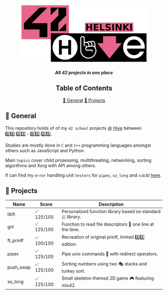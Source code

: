<h1 align="center">
  <img src="assets/hive.png" alt="hive" width="400">
</h1>

<p align="center">
	<b><i>All 42 projects in one place </i></b><br>
</p>

<div align="center">

## Table of Contents
[📝 General](#-general)
[📌 Projects](#-projects)

</div>

## 📝 General

This repository holds of of my `42 school` projects @ [Hive](https://www.hive.fi/en/) between 0️⃣9️⃣:2️⃣3️⃣ - 0️⃣3️⃣:2️⃣5️⃣.

Studies are mostly done in `C` and `C++` programming languages amongst others such as JavaScript and Python.

Main `topics` cover child prosessing, multithreating, networking, sorting algorithms and Xorg with API among others.

If can find my `error` handling unit `testers` for `pipex`, `so_long` and `cub3D` [here](https://github.com/Jarnomer/42Testers).

## 📌 Projects

| Name   | Score                  | Description               |
|--------|------------------------|---------------------------|
| libft  | ✅ 125/100             | Personalized function library based on standard 🇨 library.      |
| gnl    | ✅ 125/100             | Function to read file descriptors 📖 one line at the time.   |
| ft_printf | ✅ 100/100          | Recreation of original printf, limited 4️⃣2️⃣ edition. |
| pipex  | ✅ 125/100             | Pipe unix commands 🐧 with redirect operators.  |
| push_swap  | ✅ 125/100         | Sorting numbers using two 🎭 stacks and turkey sort.  |
| so_long  | ✅ 125/100           | Small skeleton themed 2D game 🎮 featuring mlx42. |